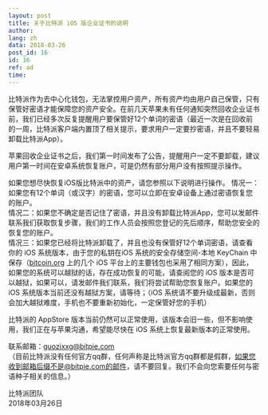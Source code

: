 ```yaml
---
layout: post
title: 关于比特派 iOS 版企业证书的说明
author: 
lang: zh
data: 2018-03-26
post_id: 16
id: 16
ref: ad
time: 
---
```



比特派作为去中心化钱包，无法掌控用户资产，所有资产均由用户自己保管，只有保管好密语才能保障您的资产安全。在前几天苹果未有任何通知突然回收企业证书前，我们已经多次反复提醒用户要保管好12个单词的密语（最近一次是在回收前的一周，比特派客户端内置顶了相关提示，要求用户一定要抄密语，并且不要轻易卸载比特派App）。


苹果回收企业证书之后，我们第一时间发布了公告，提醒用户一定不要卸载，建议用户第一时间在安卓系统恢复账户，可是仍然有部分用户没有按照提示操作。


如果您想尽快恢复iOS版比特派中的资产，请您参照以下说明进行操作。
情况一：如果您有12个单词（或汉字）的密语，您可以立即在安卓设备上通过密语恢复您的账户。<br/>
情况二：如果您不确定是否记住了密语，并且没有卸载比特派App，您可以发邮件联系我们获取恢复步骤，我们的工作人员会按照您登记的先后顺序，帮助您安全的恢复您的账户。<br/>
情况三：如果您已经将比特派卸载了，并且也没有保管好12个单词密语，请查看你的 iOS 系统版本，由于您的私钥在iOS 系统的安全存储空间-本地 KeyChain 中保存（<a href="https://bitcoin.org" target="_blank">bitcoin.org</a> 上的几个 iOS 平台上的主要钱包也采用了相同方案），因此，如果您的系统可以越狱的话，存在成功恢复的可能，请查阅您的 iOS 版本是否可以越狱，如果可以，请发邮件我们联系，我们将尝试帮助您恢复账户。如果您的 iOS 系统版本当前还没有越狱方案，请等待；（iOS 系统请不要升级成最新，否则会加大越狱难度，手机也不要重新初始化，一定保管好您的手机）<br/>


比特派的 AppStore 版本当前仍然可以正常使用，该版本会旧一些，但不影响使用，我们正在与苹果沟通，希望能尽快在 iOS 系统上恢复最新版本的正常使用。

联系邮箱：<a href="mailto://guozixxg@bitpie.com">guozixxg@bitpie.com</a><br/>
（目前比特派没有任何官方qq群，任何声称是比特派官方qq群都是假群，如果您收到邮箱后缀不是@bitpie.com的邮件，请不要回复。我们不会向您索要任何与密语种子相关的信息。）


比特派团队<br/>
2018年03月26日

<style>
#content h5{
	color:red;
}
</style>